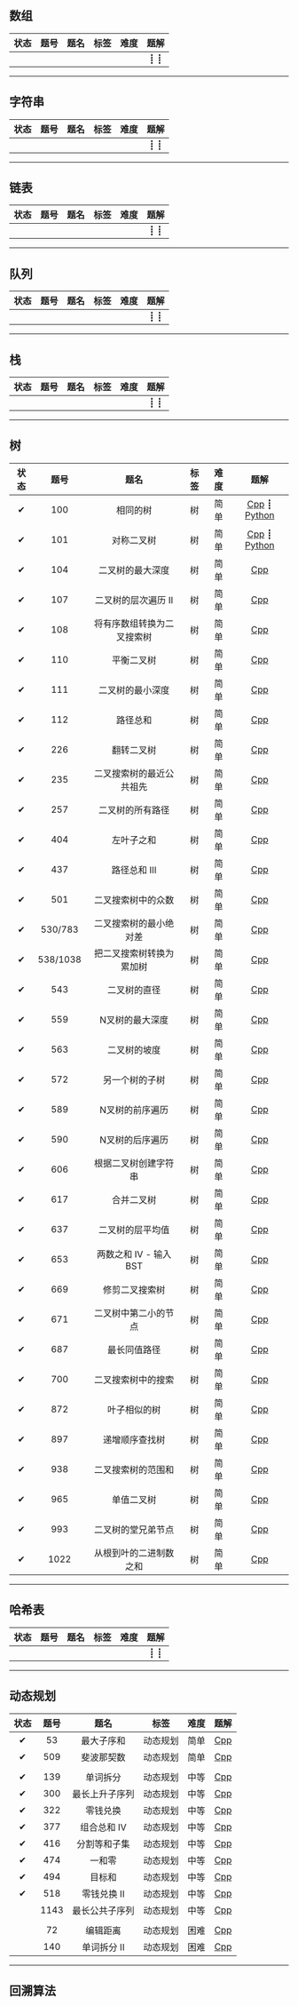 ## 数组
| 状态 | 题号 | 题名 | 标签 | 难度 | 题解 |
|:---:|:---:|:---:|:---:|:---:|:---:|
|  |  | |  |  |  ┋ ┋ |

---

## 字符串
| 状态 | 题号 | 题名 | 标签 | 难度 | 题解 |
|:---:|:---:|:---:|:---:|:---:|:---:|
|  |  | |  |  |  ┋ ┋ |

---

## 链表
| 状态 | 题号 | 题名 | 标签 | 难度 | 题解 |
|:---:|:---:|:---:|:---:|:---:|:---:|
|  |  | |  |  |  ┋ ┋ |

---

## 队列
| 状态 | 题号 | 题名 | 标签 | 难度 | 题解 |
|:---:|:---:|:---:|:---:|:---:|:---:|
|  |  | |  |  |  ┋ ┋ |

---

## 栈
| 状态 | 题号 | 题名 | 标签 | 难度 | 题解 |
|:---:|:---:|:---:|:---:|:---:|:---:|
|  |  | |  |  |  ┋ ┋ |

---

## 树
| 状态 | 题号 | 题名 | 标签 | 难度 | 题解 |
|:---:|:---:|:---:|:---:|:---:|:---:|
| ✔ | 100 | 相同的树| 树 | 简单 | [Cpp](./leetcode/editor/cn/same-tree.cpp) ┋ [Python](./leetcode/editor/cn/same-tree.py)|
| ✔ | 101 | 对称二叉树| 树 | 简单 | [Cpp](./leetcode/editor/cn/symmetric-tree.cpp) ┋ [Python](./leetcode/editor/cn/symmetric-tree.py) |
| ✔ | 104 | 二叉树的最大深度 | 树 | 简单 | [Cpp](./leetcode/editor/cn/maximum-depth-of-binary-tree.cpp) |
| ✔ | 107 | 二叉树的层次遍历 II | 树 | 简单 | [Cpp](./leetcode/editor/cn/binary-tree-level-order-traversal-ii.cpp) |
| ✔ | 108 | 将有序数组转换为二叉搜索树 | 树 | 简单 | [Cpp](./leetcode/editor/cn/convert-sorted-array-to-binary-search-tree.cpp) |
| ✔ | 110 | 平衡二叉树 | 树 | 简单 | [Cpp](./leetcode/editor/cn/balanced-binary-tree.cpp) |
| ✔ | 111 | 二叉树的最小深度 | 树 | 简单 | [Cpp](./leetcode/editor/cn/minimum-depth-of-binary-tree.cpp) |
| ✔ | 112 | 路径总和 | 树 | 简单 | [Cpp](./leetcode/editor/cn/path-sum.cpp) |
| ✔ | 226 | 翻转二叉树 | 树 | 简单 | [Cpp](./leetcode/editor/cn/invert-binary-tree.cpp) |
| ✔ | 235 | 二叉搜索树的最近公共祖先 | 树 | 简单 | [Cpp](./leetcode/editor/cn/lowest-common-ancestor-of-a-binary-search-tree.cpp) |
| ✔ | 257 | 二叉树的所有路径 | 树 | 简单 | [Cpp](./leetcode/editor/cn/binary-tree-paths.cpp) |
| ✔ | 404 | 左叶子之和 | 树 | 简单 | [Cpp](./leetcode/editor/cn/sum-of-left-leaves.cpp) |
| ✔ | 437 | 路径总和 III | 树 | 简单 | [Cpp](./leetcode/editor/cn/path-sum-iii.cpp) |
| ✔ | 501 | 二叉搜索树中的众数 | 树 | 简单 | [Cpp](./leetcode/editor/cn/find-mode-in-binary-search-tree.cpp) |
| ✔ | 530/783 | 二叉搜索树的最小绝对差 | 树 | 简单 | [Cpp](leetcode/editor/cn/minimum-absolute-difference-in-bst.cpp) |
| ✔ | 538/1038 | 把二叉搜索树转换为累加树 | 树 | 简单 | [Cpp](./leetcode/editor/cn/convert-bst-to-greater-tree.cpp) |
| ✔ | 543 | 二叉树的直径 | 树 | 简单 | [Cpp](./leetcode/editor/cn/diameter-of-binary-tree.cpp) |
| ✔ | 559 | N叉树的最大深度 | 树 | 简单 | [Cpp](./leetcode/editor/cn/maximum-depth-of-n-ary-tree.cpp) |
| ✔ | 563 | 二叉树的坡度 | 树 | 简单 | [Cpp](./leetcode/editor/cn/binary-tree-tilt.cpp) |
| ✔ | 572 | 另一个树的子树 | 树 | 简单 | [Cpp](./leetcode/editor/cn/subtree-of-another-tree.cpp) |
| ✔ | 589 | N叉树的前序遍历 | 树 | 简单 | [Cpp](./leetcode/editor/cn/n-ary-tree-preorder-traversal.cpp) |
| ✔ | 590 | N叉树的后序遍历 | 树 | 简单 | [Cpp](./leetcode/editor/cn/n-ary-tree-postorder-traversal.cpp) |
| ✔ | 606 | 根据二叉树创建字符串 | 树 | 简单 | [Cpp](./leetcode/editor/cn/construct-string-from-binary-tree.cpp) |
| ✔ | 617 | 合并二叉树 | 树 | 简单 | [Cpp](./leetcode/editor/cn/merge-two-binary-trees.cpp) |
| ✔ | 637 | 二叉树的层平均值 | 树 | 简单 | [Cpp](./leetcode/editor/cn/average-of-levels-in-binary-tree.cpp) |
| ✔ | 653 | 两数之和 IV - 输入 BST | 树 | 简单 | [Cpp](./leetcode/editor/cn/two-sum-iv-input-is-a-bst.cpp) |
| ✔ | 669 | 修剪二叉搜索树 | 树 | 简单 | [Cpp](./leetcode/editor/cn/trim-a-binary-search-tree.cpp) |
| ✔ | 671 | 二叉树中第二小的节点 | 树 | 简单 | [Cpp](./leetcode/editor/cn/second-minimum-node-in-a-binary-tree.cpp) |
| ✔ | 687 | 最长同值路径 | 树 | 简单 | [Cpp](./leetcode/editor/cn/longest-univalue-path.cpp) |
| ✔ | 700 | 二叉搜索树中的搜索 | 树 | 简单 | [Cpp](./leetcode/editor/cn/search-in-a-binary-search-tree.cpp) |
| ✔ | 872 | 叶子相似的树 | 树 | 简单 | [Cpp](./leetcode/editor/cn/leaf-similar-trees.cpp) |
| ✔ | 897 | 递增顺序查找树 | 树 | 简单 | [Cpp](./leetcode/editor/cn/increasing-order-search-tree.cpp) |
| ✔ | 938 | 二叉搜索树的范围和 | 树 | 简单 | [Cpp](./leetcode/editor/cn/range-sum-of-bst.cpp) |
| ✔ | 965 | 单值二叉树 | 树 | 简单 | [Cpp](./leetcode/editor/cn/univalued-binary-tree.cpp) |
| ✔ | 993 | 二叉树的堂兄弟节点 | 树 | 简单 | [Cpp](./leetcode/editor/cn/cousins-in-binary-tree.cpp) |
| ✔ | 1022 | 从根到叶的二进制数之和 | 树 | 简单 | [Cpp](./leetcode/editor/cn/sum-of-root-to-leaf-binary-numbers.cpp) |

---

## 哈希表
| 状态 | 题号 | 题名 | 标签 | 难度 | 题解 |
|:---:|:---:|:---:|:---:|:---:|:---:|
|  |  | |  |  |  ┋ ┋ |

---

## 动态规划
| 状态 | 题号 | 题名 | 标签 | 难度 | 题解 |
|:---:|:---:|:---:|:---:|:---:|:---:|
| ✔ | 53 | 最大子序和 | 动态规划 | 简单 | [Cpp](./leetcode/editor/cn/maximum-subarray.cpp) |
| ✔ | 509 | 斐波那契数 | 动态规划 | 简单 | [Cpp](./leetcode/editor/cn/fibonacci-number.cpp) |
|  |  |  |  |  |  |
| ✔ | 139 | 单词拆分 | 动态规划 | 中等 | [Cpp](./leetcode/editor/cn/word-break.cpp) |
| ✔ | 300 | 最长上升子序列 | 动态规划 | 中等 | [Cpp](./leetcode/editor/cn/longest-increasing-subsequence.cpp) |
| ✔ | 322 | 零钱兑换 | 动态规划 | 中等 | [Cpp](./leetcode/editor/cn/coin-change.cpp) |
| ✔ | 377 | 组合总和 Ⅳ | 动态规划 | 中等 | [Cpp](./leetcode/editor/cn/combination-sum-iv.cpp) |
| ✔ | 416 | 分割等和子集 | 动态规划 | 中等 | [Cpp](./leetcode/editor/cn/partition-equal-subset-sum.cpp) |
| ✔ | 474 | 一和零 | 动态规划 | 中等 | [Cpp](./leetcode/editor/cn/ones-and-zeroes.cpp) |
| ✔ | 494 | 目标和 | 动态规划 | 中等 | [Cpp](./leetcode/editor/cn/target-sum.cpp) |
| ✔ | 518 | 零钱兑换 II | 动态规划 | 中等 | [Cpp](./leetcode/editor/cn/coin-change-2.cpp) |
|  | 1143 | 最长公共子序列 | 动态规划 | 中等 | [Cpp](./leetcode/editor/cn/longest-common-subsequence.cpp) |
|  |  |  |  |  |  |
|  | 72 | 编辑距离 | 动态规划 | 困难 | [Cpp](./leetcode/editor/cn/edit-distance.cpp) |
| | 140 | 单词拆分 II | 动态规划 | 困难 | [Cpp](./leetcode/editor/cn/word-break-ii.cpp) |

---

## 回溯算法